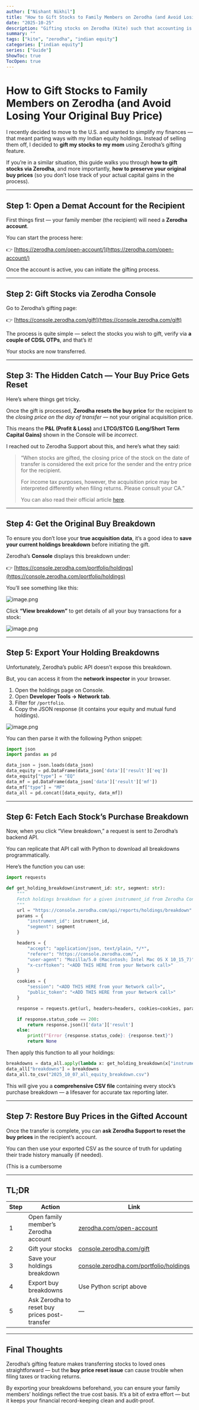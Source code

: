 ```yaml
---
author: ["Nishant Nikhil"]
title: "How to Gift Stocks to Family Members on Zerodha (and Avoid Losing Your Original Buy Price)"
date: "2025-10-25"
description: "Gifting stocks on Zerodha (Kite) such that accounting is easy"
summary: ""
tags: ["kite", "zerodha", "indian equity"]
categories: ["indian equity"]
series: ["Guide"]
ShowToc: true
TocOpen: true
---
```


# How to Gift Stocks to Family Members on Zerodha (and Avoid Losing Your Original Buy Price)

I recently decided to move to the U.S. and wanted to simplify my finances — that meant parting ways with my Indian equity holdings. Instead of selling them off, I decided to **gift my stocks to my mom** using Zerodha’s gifting feature.

If you’re in a similar situation, this guide walks you through **how to gift stocks via Zerodha**, and more importantly, **how to preserve your original buy prices** (so you don’t lose track of your actual capital gains in the process).

---

## Step 1: Open a Demat Account for the Recipient

First things first — your family member (the recipient) will need a **Zerodha account**.

You can start the process here:

👉 [https://zerodha.com/open-account/](https://zerodha.com/open-account/)

Once the account is active, you can initiate the gifting process.

---

## Step 2: Gift Stocks via Zerodha Console

Go to Zerodha’s gifting page:

👉 [https://console.zerodha.com/gift](https://console.zerodha.com/gift)

The process is quite simple — select the stocks you wish to gift, verify via **a couple of CDSL OTPs**, and that’s it!

Your stocks are now transferred.

---

## Step 3: The Hidden Catch — Your Buy Price Gets Reset

Here’s where things get tricky.

Once the gift is processed, **Zerodha resets the buy price** for the recipient to the *closing price on the day of transfer* — not your original acquisition price.

This means the **P&L (Profit & Loss)** and **LTCG/STCG (Long/Short Term Capital Gains)** shown in the Console will be *incorrect*.

I reached out to Zerodha Support about this, and here’s what they said:

> “When stocks are gifted, the closing price of the stock on the date of transfer is considered the exit price for the sender and the entry price for the recipient.
> 
> 
> For income tax purposes, however, the acquisition price may be interpreted differently when filing returns. Please consult your CA.”
> 
> You can also read their official article [here](https://support.zerodha.com/category/your-zerodha-account/transfer-of-shares-and-conversion-of-shares/gifting-securities/articles/gift-shares).
> 

---

## Step 4: Get the Original Buy Breakdown

To ensure you don’t lose your **true acquisition data**, it’s a good idea to **save your current holdings breakdown** before initiating the gift.

Zerodha’s **Console** displays this breakdown under:

👉 [https://console.zerodha.com/portfolio/holdings](https://console.zerodha.com/portfolio/holdings)

You’ll see something like this:

![image.png](/posts/gift_stocks/image.png)

Click **“View breakdown”** to get details of all your buy transactions for a stock:

![image.png](/posts/gift_stocks/image%201.png)

---

## Step 5: Export Your Holding Breakdowns

Unfortunately, Zerodha’s public API doesn’t expose this breakdown.

But, you can access it from the **network inspector** in your browser.

1. Open the holdings page on Console.
2. Open **Developer Tools → Network tab**.
3. Filter for `/portfolio`.
4. Copy the JSON response (it contains your equity and mutual fund holdings).

![image.png](/posts/gift_stocks/image%202.png)

You can then parse it with the following Python snippet:

```python
import json
import pandas as pd

data_json = json.loads(data_json)
data_equity = pd.DataFrame(data_json['data']['result']['eq'])
data_equity["type"] = "EQ"
data_mf = pd.DataFrame(data_json['data']['result']['mf'])
data_mf["type"] = "MF"
data_all = pd.concat([data_equity, data_mf])
```

---

## Step 6: Fetch Each Stock’s Purchase Breakdown

Now, when you click “View breakdown,” a request is sent to Zerodha’s backend API.

You can replicate that API call with Python to download all breakdowns programmatically.

Here’s the function you can use:

```python
import requests

def get_holding_breakdown(instrument_id: str, segment: str):
    """
    Fetch holdings breakdown for a given instrument_id from Zerodha Console.
    """
    url = "https://console.zerodha.com/api/reports/holdings/breakdown"
    params = {
        "instrument_id": instrument_id,
        "segment": segment
    }

    headers = {
        "accept": "application/json, text/plain, */*",
        "referer": "https://console.zerodha.com/",
        "user-agent": "Mozilla/5.0 (Macintosh; Intel Mac OS X 10_15_7)",
        "x-csrftoken": "<ADD THIS HERE from your Network call>"
    }

    cookies = {
        "session": "<ADD THIS HERE from your Network call>",
        "public_token": "<ADD THIS HERE from your Network call>"
    }

    response = requests.get(url, headers=headers, cookies=cookies, params=params)

    if response.status_code == 200:
        return response.json()['data']['result']
    else:
        print(f"Error {response.status_code}: {response.text}")
        return None

```

Then apply this function to all your holdings:

```python
breakdowns = data_all.apply(lambda x: get_holding_breakdown(x["instrument_id"], x["type"]), axis=1)
data_all["breakdowns"] = breakdowns
data_all.to_csv("2025_10_07_all_equity_breakdown.csv")
```

This will give you a **comprehensive CSV file** containing every stock’s purchase breakdown — a lifesaver for accurate tax reporting later.

---

## Step 7: Restore Buy Prices in the Gifted Account

Once the transfer is complete, you can **ask Zerodha Support to reset the buy prices** in the recipient’s account.

You can then use your exported CSV as the source of truth for updating their trade history manually (if needed).

(This is a cumbersome 

---

## TL;DR

| Step | Action | Link |
| --- | --- | --- |
| 1 | Open family member’s Zerodha account | [zerodha.com/open-account](https://zerodha.com/open-account/) |
| 2 | Gift your stocks | [console.zerodha.com/gift](https://console.zerodha.com/gift) |
| 3 | Save your holdings breakdown | [console.zerodha.com/portfolio/holdings](https://console.zerodha.com/portfolio/holdings) |
| 4 | Export buy breakdowns | Use Python script above |
| 5 | Ask Zerodha to reset buy prices post-transfer | — |

---

## Final Thoughts

Zerodha’s gifting feature makes transferring stocks to loved ones straightforward — but the **buy price reset issue** can cause trouble when filing taxes or tracking returns.

By exporting your breakdowns beforehand, you can ensure your family members’ holdings reflect the true cost basis. It’s a bit of extra effort — but it keeps your financial record-keeping clean and audit-proof.
